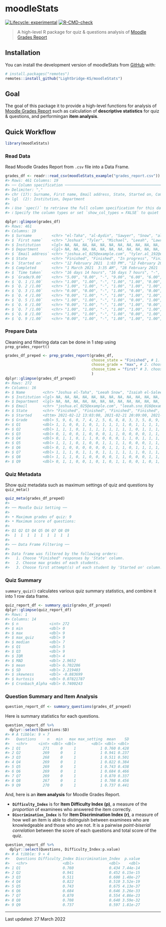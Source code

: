 
<!-- README.md is generated from README.Rmd. Please edit that file -->

# moodleStats

<!-- badges: start -->

[![Lifecycle:
experimental](https://img.shields.io/badge/lifecycle-experimental-orange.svg)](https://lifecycle.r-lib.org/articles/stages.html#experimental)
[![R-CMD-check](https://github.com/Lightbridge-KS/moodleStats/actions/workflows/R-CMD-check.yaml/badge.svg)](https://github.com/Lightbridge-KS/moodleStats/actions/workflows/R-CMD-check.yaml)

<!-- badges: end -->

> A high-level R package for quiz & questions analysis of [Moodle Grades
> Report](https://docs.moodle.org/311/en/Quiz_reports#Grades_report)

## Installation

You can install the development version of moodleStats from
[GitHub](https://github.com/) with:

``` r
# install.packages("remotes")
remotes::install_github("Lightbridge-KS/moodleStats")
```

## Goal

The goal of this package it to provide a high-level functions for
analysis of [Moodle Grades
Report](https://docs.moodle.org/311/en/Quiz_reports#Grades_report) such
as calculation of **descriptive statistics** for quiz & questions, and
performingan **item analysis**.

## Quick Workflow

``` r
library(moodleStats)
```

### Read Data

Read Moodle Grades Report from `.csv` file into a Data Frame.

``` r
grades_df <- readr::read_csv(moodleStats_example("grades_report.csv"))
#> Rows: 461 Columns: 19
#> ── Column specification ────────────────────────────────────────────────────────
#> Delimiter: ","
#> chr (17): Surname, First name, Email address, State, Started on, Completed, ...
#> lgl  (2): Institution, Department
#> 
#> ℹ Use `spec()` to retrieve the full column specification for this data.
#> ℹ Specify the column types or set `show_col_types = FALSE` to quiet this message.
```

``` r
dplyr::glimpse(grades_df)
#> Rows: 461
#> Columns: 19
#> $ Surname         <chr> "el-Taha", "al-Aydin", "Sawyer", "Snow", "al-Habib", "…
#> $ `First name`    <chr> "Joshua", "Tyler", "Michael", "Leeah", "Lawrence", "Is…
#> $ Institution     <lgl> NA, NA, NA, NA, NA, NA, NA, NA, NA, NA, NA, NA, NA, NA…
#> $ Department      <lgl> NA, NA, NA, NA, NA, NA, NA, NA, NA, NA, NA, NA, NA, NA…
#> $ `Email address` <chr> "joshua.el_025@example.com", "tyler.al_192@example.com…
#> $ State           <chr> "Finished", "Finished", "In progress", "Finished", "Fi…
#> $ `Started on`    <chr> "12 February 2021  1:03 PM", "12 February 2021  3:36 P…
#> $ Completed       <chr> "1 March 2021  3:35 AM", "28 February 2021  10:53 PM",…
#> $ `Time taken`    <chr> "16 days 14 hours", "16 days 7 hours", "-", "6 days 5 …
#> $ `Grade/9.00`    <chr> "5.00", "8.00", "-", "9.00", "6.00", "6.00", "-", "0.0…
#> $ `Q. 1 /1.00`    <chr> "1.00", "1.00", "-", "1.00", "1.00", "0.00", "-", "0.0…
#> $ `Q. 2 /1.00`    <chr> "1.00", "1.00", "-", "1.00", "1.00", "1.00", "-", "0.0…
#> $ `Q. 3 /1.00`    <chr> "0.00", "0.00", "-", "1.00", "0.00", "0.00", "-", "0.0…
#> $ `Q. 4 /1.00`    <chr> "0.00", "1.00", "-", "1.00", "1.00", "1.00", "-", "0.0…
#> $ `Q. 5 /1.00`    <chr> "1.00", "1.00", "-", "1.00", "0.00", "1.00", "-", "0.0…
#> $ `Q. 6 /1.00`    <chr> "0.00", "1.00", "-", "1.00", "1.00", "0.00", "-", "0.0…
#> $ `Q. 7 /1.00`    <chr> "1.00", "1.00", "-", "1.00", "1.00", "1.00", "-", "0.0…
#> $ `Q. 8 /1.00`    <chr> "1.00", "1.00", "-", "1.00", "0.00", "1.00", "-", "0.0…
#> $ `Q. 9 /1.00`    <chr> "0.00", "1.00", "-", "1.00", "1.00", "1.00", "-", "0.0…
```

### Prepare Data

Cleaning and filtering data can be done in 1 step using
`prep_grades_report()`

``` r
grades_df_preped <- prep_grades_report(grades_df,
                                       choose_state = "Finished", # 1. choose only "Finished" attempt
                                       choose_grade = "max", # 2. choose only the best score of each student
                                       choose_time = "first" # 3. choose the first time that student submitted
                                       ) 
dplyr::glimpse(grades_df_preped)
#> Rows: 272
#> Columns: 16
#> $ Name        <chr> "Joshua el-Taha", "Leeah Snow", "Isaiah el-Saleem", "Eric …
#> $ Institution <lgl> NA, NA, NA, NA, NA, NA, NA, NA, NA, NA, NA, NA, NA, NA, NA…
#> $ Department  <lgl> NA, NA, NA, NA, NA, NA, NA, NA, NA, NA, NA, NA, NA, NA, NA…
#> $ Email       <chr> "joshua.el_025@example.com", "leeah.sno_016@example.com", …
#> $ State       <chr> "Finished", "Finished", "Finished", "Finished", "Finished"…
#> $ Started     <dttm> 2021-02-12 13:03:00, 2021-02-21 20:09:00, 2021-02-23 19:5…
#> $ Grade       <dbl> 5, 9, 6, 0, 7, 4, 2, 5, 6, 8, 8, 3, 3, 5, 8, 9, 0, 5, 5, 7…
#> $ Q1          <dbl> 1, 1, 0, 0, 1, 0, 1, 1, 1, 1, 1, 0, 1, 1, 1, 1, 0, 1, 1, 0…
#> $ Q2          <dbl> 1, 1, 1, 0, 1, 1, 1, 1, 1, 1, 1, 1, 0, 1, 1, 1, 0, 1, 0, 1…
#> $ Q3          <dbl> 0, 1, 0, 0, 1, 0, 0, 0, 1, 1, 0, 0, 0, 0, 1, 1, 0, 0, 1, 1…
#> $ Q4          <dbl> 0, 1, 1, 0, 1, 1, 0, 0, 0, 0, 1, 1, 0, 1, 1, 1, 0, 1, 0, 1…
#> $ Q5          <dbl> 1, 1, 1, 0, 1, 0, 0, 1, 1, 1, 1, 0, 0, 0, 1, 1, 0, 0, 1, 0…
#> $ Q6          <dbl> 0, 1, 0, 0, 0, 0, 0, 0, 1, 1, 1, 0, 1, 1, 1, 1, 0, 0, 1, 1…
#> $ Q7          <dbl> 1, 1, 1, 0, 1, 1, 0, 1, 1, 1, 1, 1, 1, 0, 1, 1, 0, 1, 0, 1…
#> $ Q8          <dbl> 1, 1, 1, 0, 1, 0, 0, 0, 0, 1, 1, 0, 0, 0, 1, 1, 0, 0, 1, 1…
#> $ Q9          <dbl> 0, 1, 1, 0, 0, 1, 0, 1, 0, 1, 1, 0, 0, 1, 0, 1, 0, 1, 0, 1…
```

### Quiz Metadata

Show quiz metadata such as maximum settings of quiz and questions by
`quiz_meta()`

``` r
quiz_meta(grades_df_preped)
#> 
#> ── Moodle Quiz Setting ──
#> 
#> • Maximum grades of quiz: 9
#> • Maximum score of questions:
#> 
#> Q1 Q2 Q3 Q4 Q5 Q6 Q7 Q8 Q9 
#>  1  1  1  1  1  1  1  1  1
#> 
#> ── Data Frame Filtering ──
#> 
#> Data frame was filtered by the following orders:
#>   1. Choose "Finished" responses by 'State' column.
#>   2. Choose max grades of each students.
#>   3. Choose first attempt(s) of each student by 'Started on' column.
```

### Quiz Summary

`summary_quiz()` calculates various quiz summary statistics, and combine
it into 1 row data frame.

``` r
quiz_report_df <- summary_quiz(grades_df_preped)
dplyr::glimpse(quiz_report_df)
#> Rows: 1
#> Columns: 14
#> $ n              <int> 272
#> $ min            <dbl> 0
#> $ max            <dbl> 9
#> $ max_quiz       <dbl> 9
#> $ median         <dbl> 7
#> $ Q1             <dbl> 5
#> $ Q3             <dbl> 9
#> $ IQR            <dbl> 4
#> $ MAD            <dbl> 2.9652
#> $ mean           <dbl> 6.702206
#> $ SD             <dbl> 2.219403
#> $ skewness       <dbl> -0.883699
#> $ kurtosis       <dbl> 0.07821787
#> $ Cronbach_Alpha <dbl> 0.7400243
```

### Question Summary and Item Analysis

``` r
question_report_df <- summary_questions(grades_df_preped)
```

Here is summary statistics for each questions.

``` r
question_report_df %>% 
  dplyr::select(Questions:SD)
#> # A tibble: 9 × 7
#>   Questions     n   min   max max_setting  mean    SD
#>   <chr>     <int> <dbl> <dbl>       <dbl> <dbl> <dbl>
#> 1 Q1          271     0     1           1 0.760 0.428
#> 2 Q2          269     0     1           1 0.941 0.237
#> 3 Q3          268     0     1           1 0.511 0.501
#> 4 Q4          269     0     1           1 0.822 0.384
#> 5 Q5          269     0     1           1 0.743 0.438
#> 6 Q6          269     0     1           1 0.684 0.466
#> 7 Q7          269     0     1           1 0.870 0.337
#> 8 Q8          267     0     1           1 0.708 0.456
#> 9 Q9          270     0     1           1 0.737 0.441
```

And, here is an **item analysis** for Moodle Grades Report.

-   **`Difficulty_Index`** is for **Item Difficulty Index (p)**, a
    measure of the *proportion* of examinees who answered the item
    correctly.
-   **`Discrimination_Index`** is for **Item Discrimination Index (r)**,
    a measure of how well an item is able to distinguish between
    examinees who are knowledgeable and those who are not. It is a
    pairwise *point-biserial correlation* between the score of each
    questions and total score of the quiz.

``` r
question_report_df %>% 
  dplyr::select(Questions, Difficulty_Index:p.value)
#> # A tibble: 9 × 4
#>   Questions Difficulty_Index Discrimination_Index  p.value
#>   <chr>                <dbl>                <dbl>    <dbl>
#> 1 Q1                   0.760                0.434 7.44e-14
#> 2 Q2                   0.941                0.452 6.15e-15
#> 3 Q3                   0.511                0.600 1.48e-27
#> 4 Q4                   0.822                0.510 3.52e-19
#> 5 Q5                   0.743                0.675 4.13e-37
#> 6 Q6                   0.684                0.646 3.26e-33
#> 7 Q7                   0.870                0.554 4.86e-23
#> 8 Q8                   0.708                0.640 3.59e-32
#> 9 Q9                   0.737                0.597 1.81e-27
```

------------------------------------------------------------------------

Last updated: 27 March 2022
